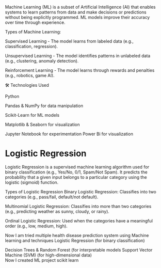 Machine Learning (ML) is a subset of Artificial Intelligence (AI) that enables systems to learn patterns from data and make decisions or predictions without being explicitly programmed. ML models improve their accuracy over time through experience.

Types of Machine Learning:

Supervised Learning - The model learns from labeled data (e.g., classification, regression).

Unsupervised Learning - The model identifies patterns in unlabeled data (e.g., clustering, anomaly detection).

Reinforcement Learning - The model learns through rewards and penalties (e.g., robotics, game AI).

🛠️ Technologies Used

Python 

Pandas & NumPy for data manipulation

Scikit-Learn for ML models

Matplotlib & Seaborn for visualization

Jupyter Notebook for experimentation
Power Bi for visualization
<H1>Logistic Regression</H1>
<p>Logistic Regression is a supervised machine learning algorithm used for binary classification (e.g., Yes/No, 0/1, Spam/Not Spam). It predicts the probability that a given input belongs to a particular category using the logistic (sigmoid) function.</p>

<h>Types of Logistic Regression</h>
Binary Logistic Regression: Classifies into two categories (e.g., pass/fail, default/not default).

Multinomial Logistic Regression: Classifies into more than two categories (e.g., predicting weather as sunny, cloudy, or rainy).

Ordinal Logistic Regression: Used when the categories have a meaningful order (e.g., low, medium, high).</p>
Now I am tried multiple health disease prediction system using Machine learning and techniques
Logistic Regression (for binary classification)

Decision Trees & Random Forest (for interpretable models
Support Vector Machine (SVM) (for high-dimensional data)<br>
Now I created ML project scikit learn

